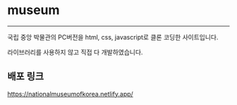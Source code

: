 # museum

----

국립 중앙 박물관의 PC버전을 html, css, javascript로 클론 코딩한 사이트입니다. 


라이브러리를 사용하지 않고 직접 다 개발하였습니다.

## 배포 링크
https://nationalmuseumofkorea.netlify.app/

